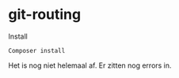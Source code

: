 # git-routing

Install

```
Composer install
```

Het is nog niet helemaal af. Er zitten nog errors in.
